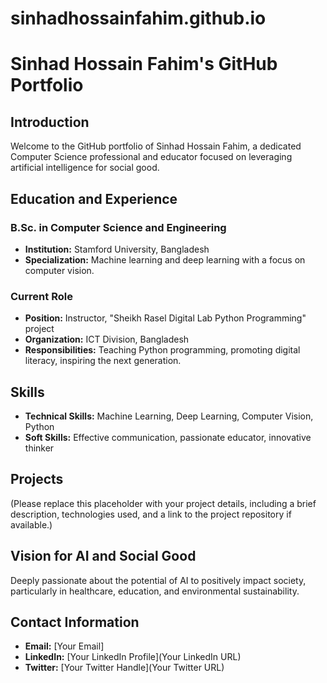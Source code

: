 # sinhadhossainfahim.github.io
# Sinhad Hossain Fahim's GitHub Portfolio

## Introduction
Welcome to the GitHub portfolio of Sinhad Hossain Fahim, a dedicated Computer Science professional and educator focused on leveraging artificial intelligence for social good.

## Education and Experience
### B.Sc. in Computer Science and Engineering
- **Institution:** Stamford University, Bangladesh
- **Specialization:** Machine learning and deep learning with a focus on computer vision.

### Current Role
- **Position:** Instructor, "Sheikh Rasel Digital Lab Python Programming" project
- **Organization:** ICT Division, Bangladesh
- **Responsibilities:** Teaching Python programming, promoting digital literacy, inspiring the next generation.

## Skills
- **Technical Skills:** Machine Learning, Deep Learning, Computer Vision, Python
- **Soft Skills:** Effective communication, passionate educator, innovative thinker

## Projects
(Please replace this placeholder with your project details, including a brief description, technologies used, and a link to the project repository if available.)

## Vision for AI and Social Good
Deeply passionate about the potential of AI to positively impact society, particularly in healthcare, education, and environmental sustainability.

## Contact Information
- **Email:** [Your Email]
- **LinkedIn:** [Your LinkedIn Profile](Your LinkedIn URL)
- **Twitter:** [Your Twitter Handle](Your Twitter URL)
